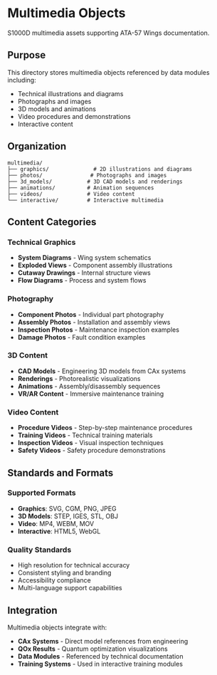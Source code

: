 # Multimedia Objects

S1000D multimedia assets supporting ATA-57 Wings documentation.

## Purpose

This directory stores multimedia objects referenced by data modules including:
- Technical illustrations and diagrams
- Photographs and images
- 3D models and animations
- Video procedures and demonstrations
- Interactive content

## Organization

```
multimedia/
├── graphics/              # 2D illustrations and diagrams
├── photos/               # Photographs and images
├── 3d_models/           # 3D CAD models and renderings
├── animations/          # Animation sequences
├── videos/              # Video content
└── interactive/         # Interactive multimedia
```

## Content Categories

### Technical Graphics
- **System Diagrams** - Wing system schematics
- **Exploded Views** - Component assembly illustrations
- **Cutaway Drawings** - Internal structure views
- **Flow Diagrams** - Process and system flows

### Photography
- **Component Photos** - Individual part photography
- **Assembly Photos** - Installation and assembly views
- **Inspection Photos** - Maintenance inspection examples
- **Damage Photos** - Fault condition examples

### 3D Content
- **CAD Models** - Engineering 3D models from CAx systems
- **Renderings** - Photorealistic visualizations
- **Animations** - Assembly/disassembly sequences
- **VR/AR Content** - Immersive maintenance training

### Video Content
- **Procedure Videos** - Step-by-step maintenance procedures
- **Training Videos** - Technical training materials
- **Inspection Videos** - Visual inspection techniques
- **Safety Videos** - Safety procedure demonstrations

## Standards and Formats

### Supported Formats
- **Graphics**: SVG, CGM, PNG, JPEG
- **3D Models**: STEP, IGES, STL, OBJ
- **Video**: MP4, WEBM, MOV
- **Interactive**: HTML5, WebGL

### Quality Standards
- High resolution for technical accuracy
- Consistent styling and branding
- Accessibility compliance
- Multi-language support capabilities

## Integration

Multimedia objects integrate with:
- **CAx Systems** - Direct model references from engineering
- **QOx Results** - Quantum optimization visualizations
- **Data Modules** - Referenced by technical documentation
- **Training Systems** - Used in interactive training modules